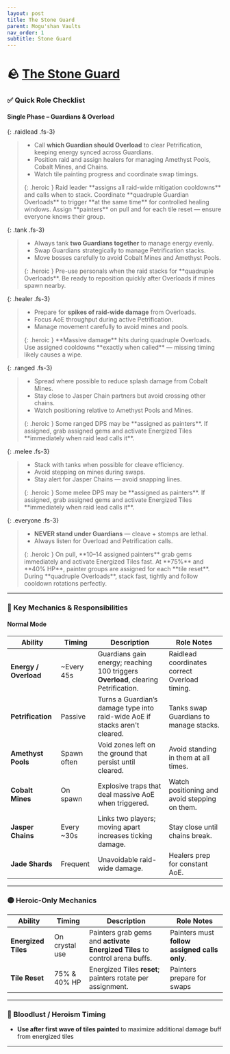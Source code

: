 ```yaml
---
layout: post
title: The Stone Guard
parent: Mogu'shan Vaults
nav_order: 1
subtitle: Stone Guard
---
```


# 🪨 [The Stone Guard](https://www.wowhead.com/mop-classic/npc=61442/the-stone-guard)

### ✅ Quick Role Checklist

#### Single Phase – Guardians & Overload

<div class="content-with-image" markdown="1">
  <div class="main-content" markdown="1">

{: .raidlead .fs-3}
> * Call **which Guardian should Overload** to clear Petrification, keeping energy synced across Guardians.
> * Position raid and assign healers for managing Amethyst Pools, Cobalt Mines, and Chains.
> * Watch tile painting progress and coordinate swap timings.
> <div markdown="block">
> {: .heroic }
> Raid leader **assigns all raid-wide mitigation cooldowns** and calls when to stack.  
> Coordinate **quadruple Guardian Overloads** to trigger **at the same time** for controlled healing windows.  
> Assign **painters** on pull and for each tile reset — ensure everyone knows their group.
> </div>

{: .tank .fs-3}
> * Always tank **two Guardians together** to manage energy evenly.
> * Swap Guardians strategically to manage Petrification stacks.
> * Move bosses carefully to avoid Cobalt Mines and Amethyst Pools.
> <div markdown="block">
> {: .heroic }
> Pre-use personals when the raid stacks for **quadruple Overloads**.  
> Be ready to reposition quickly after Overloads if mines spawn nearby.
> </div>

{: .healer .fs-3}
> * Prepare for **spikes of raid-wide damage** from Overloads.
> * Focus AoE throughput during active Petrification.
> * Manage movement carefully to avoid mines and pools.
> <div markdown="block">
> {: .heroic }
> **Massive damage** hits during quadruple Overloads.  
> Use assigned cooldowns **exactly when called** — missing timing likely causes a wipe.
> </div>

{: .ranged .fs-3}
> * Spread where possible to reduce splash damage from Cobalt Mines.
> * Stay close to Jasper Chain partners but avoid crossing other chains.
> * Watch positioning relative to Amethyst Pools and Mines.
> <div markdown="block">
> {: .heroic }
> Some ranged DPS may be **assigned as painters**.  
> If assigned, grab assigned gems and activate Energized Tiles **immediately when raid lead calls it**.
> </div>

{: .melee .fs-3}
> * Stack with tanks when possible for cleave efficiency.
> * Avoid stepping on mines during swaps.
> * Stay alert for Jasper Chains — avoid snapping lines.
> <div markdown="block">
> {: .heroic }
> Some melee DPS may be **assigned as painters**.  
> If assigned, grab assigned gems and activate Energized Tiles **immediately when raid lead calls it**.
> </div>

{: .everyone .fs-3}
> * **NEVER stand under Guardians** — cleave + stomps are lethal.
> * Always listen for Overload and Petrification calls.
> <div markdown="block">
> {: .heroic }
> On pull, **10–14 assigned painters** grab gems immediately and activate Energized Tiles fast.  
> At **75%** and **40% HP**, painter groups are assigned for each **tile reset**.  
> During **quadruple Overloads**, stack fast, tightly and follow cooldown rotations perfectly.

---

### 🧠 Key Mechanics & Responsibilities

#### Normal Mode

| **Ability**                | **Timing**     | **Description**                                                         | **Role Notes**                                  |
|---------------------------|---------------|-------------------------------------------------------------------------|-----------------------------------------------|
| **Energy / Overload**     | ~Every 45s    | Guardians gain energy; reaching 100 triggers **Overload**, clearing Petrification. | Raidlead coordinates correct Overload timing. |
| **Petrification**         | Passive       | Turns a Guardian’s damage type into raid-wide AoE if stacks aren't cleared. | Tanks swap Guardians to manage stacks.        |
| **Amethyst Pools**        | Spawn often   | Void zones left on the ground that persist until cleared.               | Avoid standing in them at all times.          |
| **Cobalt Mines**          | On spawn      | Explosive traps that deal massive AoE when triggered.                   | Watch positioning and avoid stepping on them. |
| **Jasper Chains**         | Every ~30s    | Links two players; moving apart increases ticking damage.               | Stay close until chains break.                |
| **Jade Shards**           | Frequent      | Unavoidable raid-wide damage.                                           | Healers prep for constant AoE.                |

---

### 🟡 Heroic-Only Mechanics

| **Ability**            | **Timing**     | **Description**                                                           | **Role Notes**                                              |
|----------------------|---------------|---------------------------------------------------------------------------|-----------------------------------------------------------|
| **Energized Tiles**  | On crystal use | Painters grab gems and **activate Energized Tiles** to control arena buffs. | Painters must **follow assigned calls only**.              |
| **Tile Reset**       | 75% & 40% HP  | Energized Tiles **reset**; painters rotate per assignment.                | Painters prepare for swaps


---

### 🥁 Bloodlust / Heroism Timing
* **Use after first wave of tiles painted** to maximize additional damage buff from energized tiles

---
